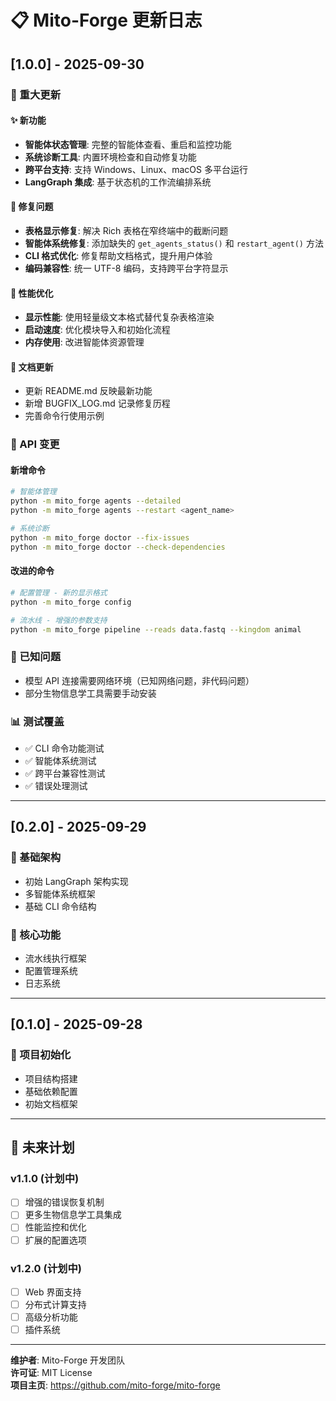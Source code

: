 # 📋 Mito-Forge 更新日志

## [1.0.0] - 2025-09-30

### 🎉 重大更新

#### ✨ 新功能
- **智能体状态管理**: 完整的智能体查看、重启和监控功能
- **系统诊断工具**: 内置环境检查和自动修复功能
- **跨平台支持**: 支持 Windows、Linux、macOS 多平台运行
- **LangGraph 集成**: 基于状态机的工作流编排系统

#### 🔧 修复问题
- **表格显示修复**: 解决 Rich 表格在窄终端中的截断问题
- **智能体系统修复**: 添加缺失的 `get_agents_status()` 和 `restart_agent()` 方法
- **CLI 格式优化**: 修复帮助文档格式，提升用户体验
- **编码兼容性**: 统一 UTF-8 编码，支持跨平台字符显示

#### 🚀 性能优化
- **显示性能**: 使用轻量级文本格式替代复杂表格渲染
- **启动速度**: 优化模块导入和初始化流程
- **内存使用**: 改进智能体资源管理

#### 📖 文档更新
- 更新 README.md 反映最新功能
- 新增 BUGFIX_LOG.md 记录修复历程
- 完善命令行使用示例

### 🔄 API 变更

#### 新增命令
```bash
# 智能体管理
python -m mito_forge agents --detailed
python -m mito_forge agents --restart <agent_name>

# 系统诊断
python -m mito_forge doctor --fix-issues
python -m mito_forge doctor --check-dependencies
```

#### 改进的命令
```bash
# 配置管理 - 新的显示格式
python -m mito_forge config

# 流水线 - 增强的参数支持
python -m mito_forge pipeline --reads data.fastq --kingdom animal
```

### 🐛 已知问题
- 模型 API 连接需要网络环境（已知网络问题，非代码问题）
- 部分生物信息学工具需要手动安装

### 📊 测试覆盖
- ✅ CLI 命令功能测试
- ✅ 智能体系统测试
- ✅ 跨平台兼容性测试
- ✅ 错误处理测试

---

## [0.2.0] - 2025-09-29

### 🔧 基础架构
- 初始 LangGraph 架构实现
- 多智能体系统框架
- 基础 CLI 命令结构

### 🚀 核心功能
- 流水线执行框架
- 配置管理系统
- 日志系统

---

## [0.1.0] - 2025-09-28

### 🎯 项目初始化
- 项目结构搭建
- 基础依赖配置
- 初始文档框架

---

## 🔮 未来计划

### v1.1.0 (计划中)
- [ ] 增强的错误恢复机制
- [ ] 更多生物信息学工具集成
- [ ] 性能监控和优化
- [ ] 扩展的配置选项

### v1.2.0 (计划中)
- [ ] Web 界面支持
- [ ] 分布式计算支持
- [ ] 高级分析功能
- [ ] 插件系统

---

**维护者**: Mito-Forge 开发团队  
**许可证**: MIT License  
**项目主页**: https://github.com/mito-forge/mito-forge
